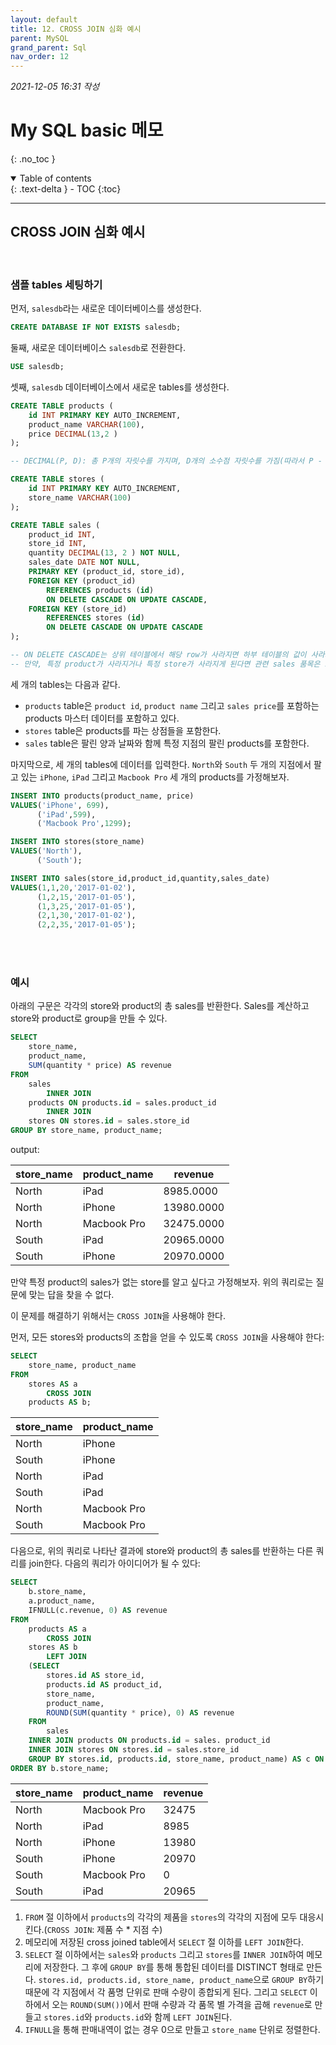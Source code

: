 ```yaml
---
layout: default
title: 12. CROSS JOIN 심화 예시
parent: MySQL
grand_parent: Sql
nav_order: 12
---
```


_2021-12-05 16:31 작성_

# My SQL basic 메모
{: .no_toc }

<details open markdown="block">
  <summary>
    Table of contents
  </summary>
  {: .text-delta }
- TOC
{:toc}
</details>

---

## CROSS JOIN 심화 예시

<br/>

### 샘플 tables 세팅하기

먼저, `salesdb`라는 새로운 데이터베이스를 생성한다.

~~~~sql
CREATE DATABASE IF NOT EXISTS salesdb;
~~~~

둘째, 새로운 데이터베이스 `salesdb`로 전환한다.

~~~~sql
USE salesdb;
~~~~

셋째, `salesdb` 데이터베이스에서 새로운 tables를 생성한다.

~~~~sql
CREATE TABLE products (
    id INT PRIMARY KEY AUTO_INCREMENT,
    product_name VARCHAR(100),
    price DECIMAL(13,2 )
);

-- DECIMAL(P, D): 총 P개의 자릿수를 가지며, D개의 소수점 자릿수를 가짐(따라서 P - D 개의 자릿수는 정수 자릿수를 의미한다.)

CREATE TABLE stores (
    id INT PRIMARY KEY AUTO_INCREMENT,
    store_name VARCHAR(100)
);

CREATE TABLE sales (
    product_id INT,
    store_id INT,
    quantity DECIMAL(13, 2 ) NOT NULL,
    sales_date DATE NOT NULL,
    PRIMARY KEY (product_id, store_id),
    FOREIGN KEY (product_id)
        REFERENCES products (id)
        ON DELETE CASCADE ON UPDATE CASCADE,
    FOREIGN KEY (store_id)
        REFERENCES stores (id)
        ON DELETE CASCADE ON UPDATE CASCADE 
);

-- ON DELETE CASCADE는 상위 테이블에서 해당 row가 사라지면 하부 테이블의 값이 사라지게 한다.
-- 만약, 특정 product가 사라지거나 특정 store가 사라지게 된다면 관련 sales 품목은 모두 사라져야 하며 업데이트 될 경우 모두 업데이트 되어야 한다. (FOREIGN KEY)
~~~~

세 개의 tables는 다음과 같다.

- `products` table은 `product id`, `product name` 그리고 `sales price`를 포함하는 products 마스터 데이터를 포함하고 있다.
- `stores` table은 products를 파는 상점들을 포함한다.
- `sales` table은 팔린 양과 날짜와 함께 특정 지점의 팔린 products를 포함한다.

마지막으로, 세 개의 tables에 데이터를 입력한다. `North`와 `South` 두 개의 지점에서 팔고 있는 `iPhone`, `iPad` 그리고 `Macbook Pro` 세 개의 products를 가정해보자.

~~~~sql
INSERT INTO products(product_name, price)
VALUES('iPhone', 699),
      ('iPad',599),
      ('Macbook Pro',1299);

INSERT INTO stores(store_name)
VALUES('North'),
      ('South');

INSERT INTO sales(store_id,product_id,quantity,sales_date)
VALUES(1,1,20,'2017-01-02'),
      (1,2,15,'2017-01-05'),
      (1,3,25,'2017-01-05'),
      (2,1,30,'2017-01-02'),
      (2,2,35,'2017-01-05');
~~~~

<br/><br/>

### 예시

아래의 구문은 각각의 store와 product의 총 sales를 반환한다. Sales를 계산하고 store와 product로 group을 만들 수 있다.

~~~~sql
SELECT
    store_name,
    product_name,
    SUM(quantity * price) AS revenue
FROM
    sales
        INNER JOIN
    products ON products.id = sales.product_id
        INNER JOIN
    stores ON stores.id = sales.store_id
GROUP BY store_name, product_name;
~~~~

output:

| store_name | product_name | revenue   |
|------------|--------------|-----------|
| North      | iPad         | 8985.0000 |
| North      | iPhone       | 13980.0000|
| North      | Macbook Pro  | 32475.0000|
| South      | iPad         | 20965.0000|
| South      | iPhone       | 20970.0000|

만약 특정 product의 sales가 없는 store를 알고 싶다고 가정해보자. 위의 쿼리로는 질문에 맞는 답을 찾을 수 없다.

이 문제를 해결하기 위해서는 `CROSS JOIN`을 사용해야 한다.

먼저, 모든 stores와 products의 조합을 얻을 수 있도록 `CROSS JOIN`을 사용해야 한다:

~~~~sql
SELECT
    store_name, product_name
FROM
    stores AS a
        CROSS JOIN
    products AS b;
~~~~

| store_name | product_name |
|------------|--------------|
| North      | iPhone       |
| South      | iPhone       |
| North      | iPad         |
| South      | iPad         |
| North      | Macbook Pro  |
| South      | Macbook Pro  |

다음으로, 위의 쿼리로 나타난 결과에 store와 product의 총 sales를 반환하는 다른 쿼리를 join한다. 다음의 쿼리가 아이디어가 될 수 있다:

~~~~sql
SELECT
    b.store_name,
    a.product_name,
    IFNULL(c.revenue, 0) AS revenue
FROM
    products AS a
        CROSS JOIN
    stores AS b
        LEFT JOIN
    (SELECT
        stores.id AS store_id,
        products.id AS product_id,
        store_name,
        product_name,
        ROUND(SUM(quantity * price), 0) AS revenue
    FROM
        sales
    INNER JOIN products ON products.id = sales. product_id
    INNER JOIN stores ON stores.id = sales.store_id
    GROUP BY stores.id, products.id, store_name, product_name) AS c ON c.store_id = b.id AND c.product_id = a_id
ORDER BY b.store_name;
~~~~

| store_name | product_name | revenue |
|------------|--------------|---------|
| North      | Macbook Pro  | 32475   |
| North      | iPad         | 8985    |
| North      | iPhone       | 13980   |
| South      | iPhone       | 20970   |
| South      | Macbook Pro  | 0       |
| South      | iPad         | 20965   |

1. `FROM` 절 이하에서 `products`의 각각의 제품을 `stores`의 각각의 지점에 모두 대응시킨다.(`CROSS JOIN`: 제품 수 * 지점 수)
2. 메모리에 저장된 cross joined table에서 `SELECT` 절 이하를 `LEFT JOIN`한다.
3. `SELECT` 절 이하에서는 `sales`와 `products` 그리고 `stores`를 `INNER JOIN`하여 메모리에 저장한다. 그 후에 `GROUP BY`를 통해 통합된 데이터를 DISTINCT 형태로 만든다. `stores.id, products.id, store_name, product_name`으로 `GROUP BY`하기 때문에 각 지점에서 각 품명 단위로 판매 수량이 종합되게 된다. 그리고 `SELECT` 이하에서 오는 `ROUND(SUM())`에서 판매 수량과 각 품목 별 가격을 곱해 `revenue`로 만들고 `stores.id`와 `products.id`와 함께 `LEFT JOIN`된다.
4. `IFNULL`을 통해 판매내역이 없는 경우 0으로 만들고 `store_name` 단위로 정렬한다.